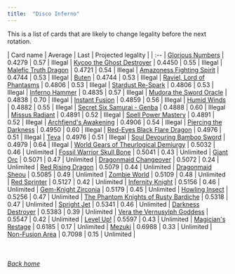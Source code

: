 ```yaml
---
title:  "Disco Inferno"
---
```


This is a list of cards that are likely to change legality before the next rotation.

| Card name | Average | Last | Projected legality |
| :-- |
[Glorious Numbers](https://db.ygoprodeck.com/card/?search=Glorious%20Numbers) | 0.4279 | 0.57 | Illegal |
[Kycoo the Ghost Destroyer](https://db.ygoprodeck.com/card/?search=Kycoo%20the%20Ghost%20Destroyer) | 0.4450 | 0.55 | Illegal |
[Malefic Truth Dragon](https://db.ygoprodeck.com/card/?search=Malefic%20Truth%20Dragon) | 0.4721 | 0.54 | Illegal |
[Amazoness Fighting Spirit](https://db.ygoprodeck.com/card/?search=Amazoness%20Fighting%20Spirit) | 0.4744 | 0.53 | Illegal |
[Buten](https://db.ygoprodeck.com/card/?search=Buten) | 0.4744 | 0.53 | Illegal |
[Raviel, Lord of Phantasms](https://db.ygoprodeck.com/card/?search=Raviel,%20Lord%20of%20Phantasms) | 0.4806 | 0.53 | Illegal |
[Stardust Re-Spark](https://db.ygoprodeck.com/card/?search=Stardust%20Re-Spark) | 0.4806 | 0.53 | Illegal |
[Inferno Hammer](https://db.ygoprodeck.com/card/?search=Inferno%20Hammer) | 0.4835 | 0.57 | Illegal |
[Mudora the Sword Oracle](https://db.ygoprodeck.com/card/?search=Mudora%20the%20Sword%20Oracle) | 0.4838 | 0.70 | Illegal |
[Instant Fusion](https://db.ygoprodeck.com/card/?search=Instant%20Fusion) | 0.4859 | 0.56 | Illegal |
[Humid Winds](https://db.ygoprodeck.com/card/?search=Humid%20Winds) | 0.4882 | 0.55 | Illegal |
[Secret Six Samurai - Genba](https://db.ygoprodeck.com/card/?search=Secret%20Six%20Samurai%20-%20Genba) | 0.4888 | 0.60 | Illegal |
[Missus Radiant](https://db.ygoprodeck.com/card/?search=Missus%20Radiant) | 0.4891 | 0.52 | Illegal |
[Spell Power Mastery](https://db.ygoprodeck.com/card/?search=Spell%20Power%20Mastery) | 0.4891 | 0.52 | Illegal |
[Archfiend's Awakening](https://db.ygoprodeck.com/card/?search=Archfiend's%20Awakening) | 0.4906 | 0.54 | Illegal |
[Piercing the Darkness](https://db.ygoprodeck.com/card/?search=Piercing%20the%20Darkness) | 0.4950 | 0.60 | Illegal |
[Red-Eyes Black Flare Dragon](https://db.ygoprodeck.com/card/?search=Red-Eyes%20Black%20Flare%20Dragon) | 0.4976 | 0.51 | Illegal |
[Teva](https://db.ygoprodeck.com/card/?search=Teva) | 0.4976 | 0.51 | Illegal |
[Soul Devouring Bamboo Sword](https://db.ygoprodeck.com/card/?search=Soul%20Devouring%20Bamboo%20Sword) | 0.4979 | 0.64 | Illegal |
[World Gears of Theurlogical Demiurgy](https://db.ygoprodeck.com/card/?search=World%20Gears%20of%20Theurlogical%20Demiurgy) | 0.5032 | 0.46 | Unlimited |
[Fossil Warrior Skull Bone](https://db.ygoprodeck.com/card/?search=Fossil%20Warrior%20Skull%20Bone) | 0.5041 | 0.43 | Unlimited |
[Giant Orc](https://db.ygoprodeck.com/card/?search=Giant%20Orc) | 0.5071 | 0.47 | Unlimited |
[Dragonmaid Changeover](https://db.ygoprodeck.com/card/?search=Dragonmaid%20Changeover) | 0.5072 | 0.24 | Unlimited |
[Red Rising Dragon](https://db.ygoprodeck.com/card/?search=Red%20Rising%20Dragon) | 0.5079 | 0.44 | Unlimited |
[Dragonmaid Sheou](https://db.ygoprodeck.com/card/?search=Dragonmaid%20Sheou) | 0.5085 | 0.49 | Unlimited |
[Zombie World](https://db.ygoprodeck.com/card/?search=Zombie%20World) | 0.5109 | 0.48 | Unlimited |
[Red Sprinter](https://db.ygoprodeck.com/card/?search=Red%20Sprinter) | 0.5127 | 0.42 | Unlimited |
[Infernity Knight](https://db.ygoprodeck.com/card/?search=Infernity%20Knight) | 0.5156 | 0.46 | Unlimited |
[Gem-Knight Zirconia](https://db.ygoprodeck.com/card/?search=Gem-Knight%20Zirconia) | 0.5179 | 0.45 | Unlimited |
[Howling Insect](https://db.ygoprodeck.com/card/?search=Howling%20Insect) | 0.5256 | 0.47 | Unlimited |
[The Phantom Knights of Rusty Bardiche](https://db.ygoprodeck.com/card/?search=The%20Phantom%20Knights%20of%20Rusty%20Bardiche) | 0.5318 | 0.47 | Unlimited |
[Spright Jet](https://db.ygoprodeck.com/card/?search=Spright%20Jet) | 0.5341 | 0.46 | Unlimited |
[Darkness Destroyer](https://db.ygoprodeck.com/card/?search=Darkness%20Destroyer) | 0.5383 | 0.39 | Unlimited |
[Vera the Vernusylph Goddess](https://db.ygoprodeck.com/card/?search=Vera%20the%20Vernusylph%20Goddess) | 0.5547 | 0.42 | Unlimited |
[Level Up!](https://db.ygoprodeck.com/card/?search=Level%20Up!) | 0.5597 | 0.43 | Unlimited |
[Magician's Restage](https://db.ygoprodeck.com/card/?search=Magician's%20Restage) | 0.6185 | 0.17 | Unlimited |
[Mezuki](https://db.ygoprodeck.com/card/?search=Mezuki) | 0.6988 | 0.33 | Unlimited |
[Non-Fusion Area](https://db.ygoprodeck.com/card/?search=Non-Fusion%20Area) | 0.7098 | 0.15 | Unlimited |

<br>

###### [Back home](index)